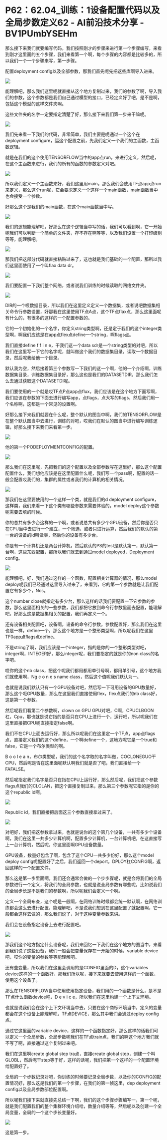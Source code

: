 # P62：62.04_训练：1设备配置代码以及全局步数定义62 - AI前沿技术分享 - BV1PUmbYSEHm

那么接下来我们就要编写代码，我们按照刚才的步骤来进行第一个步骤编写，来看到刚才这里面的五个步骤，我们来看第一个啊，每个步骤的内容都是比较多的，所以我们一个一个步骤来写，第一步骤。

配置deployment config以及全部参数，那我们首先呢先把这些库啊导入进来。

![](img/b7a2a8115477b18d6fc637cc22893c9f_1.png)

能理解吧，那么我们这里呢就直接从这个地方复制过来，我们的参数了啊，导入我们的参数，这个参数都是我们自己通过模型的接口，已经定义好了吧，是不是啊，包括这个模型的这样文件夹啊。

这些文件夹的名字一定要指定清楚了好，那么接下来我们第一步来干嘛呢。

![](img/b7a2a8115477b18d6fc637cc22893c9f_3.png)

我们先来看一下我们的代码，非常简单，我们主要是呢通过一个这个在deployment configure，运这个配置之前，先我们定义一个我们的主函数，主函数逻辑。

就是在我们的这个使用TENSORFLOW当中的app点run，来进行定义，然后呢，在这个主函数来进行，我们的所有的函数的参数定义对吧。



![](img/b7a2a8115477b18d6fc637cc22893c9f_5.png)

所以我们定义一个主函数来好，我们这里用main，那么我们会使用TF点app点run来定义，那么这个run呢，它会要求定义一个这样一个main函数，main函数当中也会接受一个参数。

好那么这个是我们的main函数，在这个main函数当中写。

![](img/b7a2a8115477b18d6fc637cc22893c9f_7.png)

我们的逻辑能理解吧，好那么在这个逻辑当中写的话，我们可以看到啊，它一开始呢我们可以判断一个简单的文件夹，存不存在啊等等，以及我们设置一个打印级别等等，能理解吧。



![](img/b7a2a8115477b18d6fc637cc22893c9f_9.png)

那我们把这部分代码就直接粘贴过来了，这也就是我们基础的一个配置，那所以我们这里面使用了一个叫flax data dr。



![](img/b7a2a8115477b18d6fc637cc22893c9f_11.png)

我们要配置一下我们整个网络，或者说我们训练的时候读取的网络文件夹。

![](img/b7a2a8115477b18d6fc637cc22893c9f_13.png)

DIR的一个哎数据目录，所以我们在这里定义定义一个数据集，或者说吧数据集相关命令行参数设置，好那我在这里使用TF点A点，这个TF点flax点，那么这里面呢有什么的，有很多的这样的一个配置参数的。

它的一个初始化的一个名字，你定义string类型啊，还是定于我们的这个integer类型啊，啊我们应该是在app点flex点define一个string，啊flags点。

我们直接define f f i n e，干我们这一个data sdr是一个string类型的对吧，所以我们在这里写一下它的名字呢，就叫做这个我们的数据集目录，读取一个数据目录，然后呢我给他一个目录。

默认我为空，然后接着第三个参数写一下我们的这一个啊，他的一个介绍啊，训练数据集目录，训练数据集目录好，那么这也是我们的DATASETDIR，那么我们怎么去通过获取这个DATASETDI呢。

我们要使用的一个就是哎TF点P点app点flux，我们应该是在这个地方下面写啊，我们应该在参数的下面去进行编写app，点flags，点大写的flags，然后我们用一个名称啊，这都是一个常见的设置啊。

好那么接下来我们就要在什么呢，整个默认的图当中啊，我们的TENSORFLOW是在整个默认图当中去进行，训练的对吧，哎我们在默认的图当中进行编写训练逻辑，好那么接下来我们来看第一步。



![](img/b7a2a8115477b18d6fc637cc22893c9f_15.png)

他的第一个PODEPLOYMENTCONFIG的配置。

![](img/b7a2a8115477b18d6fc637cc22893c9f_17.png)

那么我们在这里呢，先把我们的这个配置以及全部参数写在这里好，那么这个配置配置什么，我们想他应该是在这里配置什么呢，我们写一个pass啊，配置的话一般会配置哎我们的，集群的属性或者我们的计算机的相关情况。



![](img/b7a2a8115477b18d6fc637cc22893c9f_19.png)

那我们在这里要使用的一个这样一个类，就是我们的d deployment configure，这样类，我们来看一下这个类有哪些参数来需要体验的，model deploy这个参数呢需要去填的时候。

你的总共有多少台这样的一个啊，或者说总共有多少个GPU设备，然后你是否只在CPU当中去进行一个建立，一个筛选，或者只进行运算，然后我们的默认的第一台的设备的id叫做零，然后你的设备有多少台。

你是有一个计算机还是两台计算机，然后默认的PS的test是默认第一，默认第一台啊，这些东西配置，那所以我们就去到通过model deployed，Deployment config。



![](img/b7a2a8115477b18d6fc637cc22893c9f_21.png)

能理解吧，好，我们通过这样的一个函数，配置相关计算器的情况，那么model deploy呢我们已经通过这里导入过来了，来看到，它的第一个参数就是让我们配置它有多少个，Ncs。

这个number close就指定有多少台，那么这样的话我们要配置一下它参数的参数，那么这里面相关的一些参数，我们都把它放到命令行参数里面去配置，能理解吧，好那么这是数据集相关的配置，我们再定义一个。

还有设备相关配置吧，设备啊，设备的命令行参数，参数配置好，那么我们在这里也是一样，define一个，那么这个地方是一个整形类型啊，所以呢我们在这里TF0app点flags点define。

不是string了啊，我们应该是一个integer，指的是你的一个整形类型对吧，integer啊，INTEGER好，那么integer呢，我们要指定的就是你的non class的名字吧。

哎你的这个nb class，把这个呢我们都用都用单引号啊，都用单引号，这个地方我们就使用啊，Ng c o n e s name class，然后这个值呢我们默认为一。

也就是说我们默认只有一个GPU设备对吧，然后写一下可用设备的GPU数量好，那么这个呃GPU数量，那么在这里我们直接使用flex，flex点我们的nb class好，这是第一个参数。

然后呢我们看第二个参数啊，clown on GPU GPU对吧，C啊，CPUCLBGON杠，Cpu，那也就是说它指的是否只在CPU上进行一个，运行吧，所以呢我们在这里直接把CPU呢直接指定false啊。

我们不在CPU上面去运行好，那么所以呢我们在这里定一个TF点，app点flags点，直接定义我们的这个define，一个啊define一个，这地方呢它是一个true和false，它是一个布尔类型的啊。

B o o l e a n，布尔类型呢，我们的这个名字取的名字叫做，COCLONEGUO干CPU，然后呢是否在这里面呢默认啊我们就是否了吧，我们直接给一个FAFALSE。

然后呢指定我们名字是否只在指在CPU上运行好，那么然后呢，我们把这个参数flags点我们的CLOLAN，把这个直接复制过来，那么第三个参数呢它指的是你的这个republic id啊。



![](img/b7a2a8115477b18d6fc637cc22893c9f_23.png)

Republic id，我们直接把后面这三个参数直接拿过来了。

![](img/b7a2a8115477b18d6fc637cc22893c9f_25.png)

对吧好，我们把这参数拿过来，也就是说你的这个第几个设备，一共有多少个设备啊，我们在这里一共多少计算机啊，配置多少计算机，一台计算机吧，在这直接写上一台计算机，然后呢，你这里面啊GPU设备数量。

GPU设备，数量好包含了啊，包含了这个CPU一共多少份好，那么这个model deploy config呢配置好了之后，我们返回一个deport，DPLOY杠CONFIG啊，返回这样的一个配置文件。

那么这是第一步里面啊，我们还会通常会做的一个步步骤呢，就是会将我们的全局参数进行一个定义，将我们的全局参数，也就是说全局参数有哪些呢，比如说我们的全局步长是不是我们的参数啊，所以呢我们会定义一个啊。

定义一个全局布查，这个呢是一般啊，在网络训练时候都会统一默认啊，在网络训练都会这么去进行配置，能理解吧，不是说我们想到在这里配置了就配置啊，它一般都会这样去做的，那么我们说了，对于这种变量参数来讲。

我们会在设备指定设备上去进行配置吧。

![](img/b7a2a8115477b18d6fc637cc22893c9f_27.png)

那我们这个地方指定什么设备呢，我们来回忆一下我们在这个地方的图当中，来看到我们说了这些设备，我们一般会把变量保存在一开始的时候，variable device吧，哎你的变量的参数等等能理解吧。

还有些变量，所以我们在这里会调用的是CONFIG里面的D，这个variables device这样的一个函数好，那我们所以呢，接下来就要去使用这样的一个函数，使用这个设备了。

那么在TENSORFLOW当中使用使用指定设备，我们用的一个函数是什么，是不是TF点什么函数device吧，D e v i c e，所以我们在这里构建一个上下文环境。

也就是说我们会在这个上下文环境当中去，只要在这个商标环境当中，定义的变量都会在这个设备上能理解吧，TF点DEVICE，那么其中我们会通过deploy config点。

通过它这里面的variable device，这样的一个函数指定好，那么这样的话我们可以定义一个全局步数，全局步数呢我们在TF点train点，我们的啊这个地方我们就不写了啊，直接通过这个复制过来吧。

我们在这里啊create global step tra点，直接create global step，创建一个叫GLOBL，然后呢干step等于好，这样的话呢，我们把第一个这样的一个配置环境给配置好了。

全局的一个步数记录对吧，你训练的时候要记录全局步数，以及你的CONFIG的配置情况好，那么这是我们的第一个步骤，在我们的第一帧这里，dep deployment config以及全局参数部位配置啊。

所以呢我们接下来就直接先总结一下啊，我们的这个步骤步骤编写一，第一个呢，就是我们配置我们的整个集群环境介绍哈，数量介绍等等，然后呢以及创建一个全局变量，全局的一个这个步长变量好。



![](img/b7a2a8115477b18d6fc637cc22893c9f_29.png)

这是第一步。
